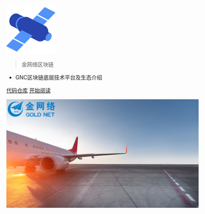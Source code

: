 <!-- _coverpage.md -->

![logo](_media/icon.png)

> 金网络区块链

- GNC区块链底层技术平台及生态介绍

[代码仓库](https://gitlab.hang-xin.cn/blockchain/core)
[开始阅读](README.md)

<!-- 背景图片 -->

![](_media/goldnet.jpeg)
